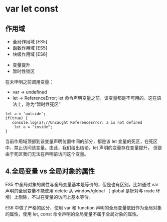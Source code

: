 # var let const

## 作用域

- 全局作用域 [ES5]
- 函数作用域 [ES5]
- 块级作用域 [ES6]

* 变量提升
* 暂时性锁区

在未申明之前调用变量：

- var -> undefined
- let -> ReferenceError; let 命令声明变量之前，该变量都是不可用的。这在语法上，称为“暂时性死区”

```
let a = 'outside';
if(true) {
   console.log(a);//Uncaught ReferenceError: a is not defined
    let a = "inside";
}
```

当前作用域顶部到该变量声明位置中间的部分，都是该 let 变量的死区，在死区中，禁止访问该变量。由此，我们给出结论，let 声明的变量存在变量提升， 但是由于死区我们无法在声明前访问这个变量。

## 4.全局变量 vs 全局对象的属性

ES5 中全局对象的属性与全局变量基本是等价的，但是也有区别，比如通过 var 声明的全局变量不能使用 delete 从 window/global （ global 是针对与 node 环境）上删除，不过在变量的访问上基本等价。

ES6 中做了严格的区分，使用 var 和 function 声明的全局变量依旧作为全局对象的属性，使用 let, const 命令声明的全局变量不属于全局对象的属性。
